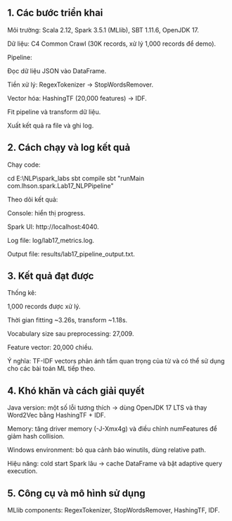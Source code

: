 
## 1. Các bước triển khai

Môi trường: Scala 2.12, Spark 3.5.1 (MLlib), SBT 1.11.6, OpenJDK 17.

Dữ liệu: C4 Common Crawl (30K records, xử lý 1,000 records để demo).

Pipeline:

Đọc dữ liệu JSON vào DataFrame.

Tiền xử lý: RegexTokenizer → StopWordsRemover.

Vector hóa: HashingTF (20,000 features) → IDF.

Fit pipeline và transform dữ liệu.

Xuất kết quả ra file và ghi log.

## 2. Cách chạy và log kết quả

Chạy code:

cd E:\NLP\spark_labs
sbt compile
sbt "runMain com.lhson.spark.Lab17_NLPPipeline"


Theo dõi kết quả:

Console: hiển thị progress.

Spark UI: http://localhost:4040.

Log file: log/lab17_metrics.log.

Output file: results/lab17_pipeline_output.txt.

## 3. Kết quả đạt được

Thống kê:

1,000 records được xử lý.

Thời gian fitting ~3.26s, transform ~1.18s.

Vocabulary size sau preprocessing: 27,009.

Feature vector: 20,000 chiều.

Ý nghĩa: TF-IDF vectors phản ánh tầm quan trọng của từ và có thể sử dụng cho các bài toán ML tiếp theo.

## 4. Khó khăn và cách giải quyết

Java version: một số lỗi tương thích → dùng OpenJDK 17 LTS và thay Word2Vec bằng HashingTF + IDF.

Memory: tăng driver memory (-J-Xmx4g) và điều chỉnh numFeatures để giảm hash collision.

Windows environment: bỏ qua cảnh báo winutils, dùng relative path.

Hiệu năng: cold start Spark lâu → cache DataFrame và bật adaptive query execution.

## 5. Công cụ và mô hình sử dụng

MLlib components: RegexTokenizer, StopWordsRemover, HashingTF, IDF.

